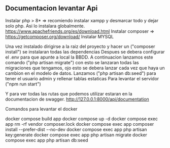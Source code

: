 ## Documentacion levantar Api

Instalar php > 8\* => recomiendo instalar xampp y desmarcar todo y dejar solo php. Asi lo instalara globalmente. https://www.apachefriends.org/es/download.html
Instalar composer => https://getcomposer.org/download/
Instalar MYSQL

Una vez instalado dirigirse a la raiz del proyecto y hacer un ("composer install") se instalaran todas las dependencias
Despues se debera configurar el .env para que apunte a local la BBDD.
A continuacion lanzamos este comando ("php artisan migrate") con esto se lanzaran todas las migraciones que tengamos, ojo esto se debera lanzar cada vez que haya un cambion en el modelo de datos.
Lanzamos ("php artisan db:seed") para tener el usuario admin y rellenar tablas estaticas
Para levantar el servidor ("npm run start")

Y para ver todas las rutas que podemos utilizar estaran en la documentacion de swagger. http://127.0.0.1:8000/api/documentation

Comandos para levantar el docker

docker compose build app
docker compose up -d
docker compose exec app rm -rf vendor composer.lock
docker compose exec app composer install --prefer-dist --no-dev
docker compose exec app php artisan key:generate
docker compose exec app php artisan migrate
docker compose exec app php artisan db:seed
